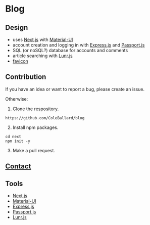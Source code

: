 # Blog

## Design
- uses [Next.js](https://nextjs.org/) with [Material-UI](https://material-ui.com/)
- account creation and logging in with [Express.js](https://expressjs.com/) and [Passport.js](http://www.passportjs.org/)
- SQL (or noSQL?) database for accounts and comments
- article searching with [Lunr.js](https://lunrjs.com/)
- [favicon](https://search.creativecommons.org/photos/9894789b-fa61-41cd-be75-585258ce3810)

## Contribution
If you have an idea or want to report a bug, please create an issue.

Otherwise:

1. Clone the respository.
```shell
https://github.com/ColeBallard/blog
```

2. Install npm packages.
```shell
cd next
npm init -y
```

3. Make a pull request.

## **[Contact](https://coleb.io/contact)**

## Tools
- [Next.js](https://nextjs.org/)
- [Material-UI](https://material-ui.com/)
- [Express.js](https://expressjs.com/)
- [Passport.js](http://www.passportjs.org/)
- [Lunr.js](https://lunrjs.com/)